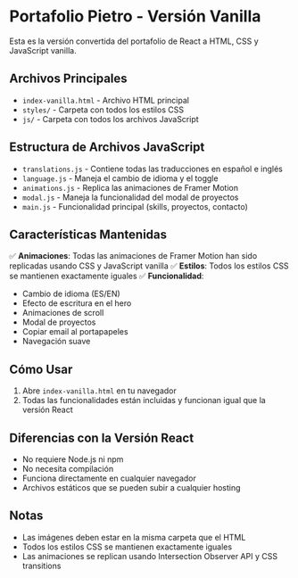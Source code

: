 # Portafolio Pietro - Versión Vanilla

Esta es la versión convertida del portafolio de React a HTML, CSS y JavaScript vanilla.

## Archivos Principales

- `index-vanilla.html` - Archivo HTML principal
- `styles/` - Carpeta con todos los estilos CSS
- `js/` - Carpeta con todos los archivos JavaScript

## Estructura de Archivos JavaScript

- `translations.js` - Contiene todas las traducciones en español e inglés
- `language.js` - Maneja el cambio de idioma y el toggle
- `animations.js` - Replica las animaciones de Framer Motion
- `modal.js` - Maneja la funcionalidad del modal de proyectos
- `main.js` - Funcionalidad principal (skills, proyectos, contacto)

## Características Mantenidas

✅ **Animaciones**: Todas las animaciones de Framer Motion han sido replicadas usando CSS y JavaScript vanilla
✅ **Estilos**: Todos los estilos CSS se mantienen exactamente iguales
✅ **Funcionalidad**: 
- Cambio de idioma (ES/EN)
- Efecto de escritura en el hero
- Animaciones de scroll
- Modal de proyectos
- Copiar email al portapapeles
- Navegación suave

## Cómo Usar

1. Abre `index-vanilla.html` en tu navegador
2. Todas las funcionalidades están incluidas y funcionan igual que la versión React

## Diferencias con la Versión React

- No requiere Node.js ni npm
- No necesita compilación
- Funciona directamente en cualquier navegador
- Archivos estáticos que se pueden subir a cualquier hosting

## Notas

- Las imágenes deben estar en la misma carpeta que el HTML
- Todos los estilos CSS se mantienen exactamente iguales
- Las animaciones se replican usando Intersection Observer API y CSS transitions 